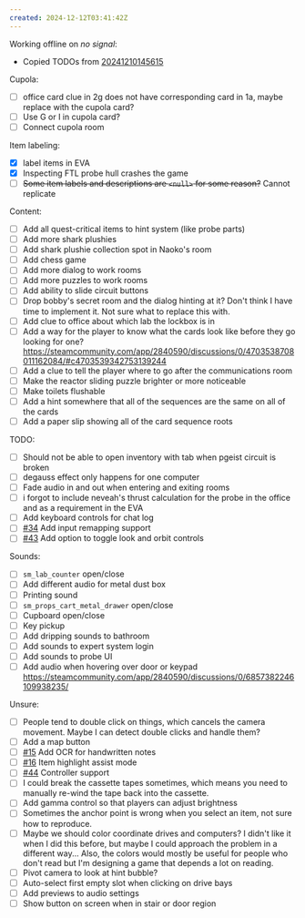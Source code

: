 ```yaml
---
created: 2024-12-12T03:41:42Z
---
```


Working offline on _no signal_:
- Copied TODOs from [20241210145615](20241210145615.md)

Cupola:
- [ ] office card clue in 2g does not have corresponding card in 1a, maybe replace with the cupola card?
- [ ] Use G or I in cupola card?
- [ ] Connect cupola room

Item labeling:
- [x] label items in EVA
- [x] Inspecting FTL probe hull crashes the game
- [ ] ~~Some item labels and descriptions are `<null>` for some reason?~~ Cannot replicate

Content:
- [ ] Add all quest-critical items to hint system (like probe parts)
- [ ] Add more shark plushies
- [ ] Add shark plushie collection spot in Naoko's room
- [ ] Add chess game
- [ ] Add more dialog to work rooms
- [ ] Add more puzzles to work rooms
- [ ] Add ability to slide circuit buttons
- [ ] Drop bobby's secret room and the dialog hinting at it? Don't think I have time to implement it. Not sure what to replace this with.
- [ ] Add clue to office about which lab the lockbox is in
- [ ] Add a way for the player to know what the cards look like before they go looking for one? https://steamcommunity.com/app/2840590/discussions/0/4703538708011162084/#c4703539342753139244
- [ ] Add a clue to tell the player where to go after the communications room
- [ ] Make the reactor sliding puzzle brighter or more noticeable
- [ ] Make toilets flushable
- [ ] Add a hint somewhere that all of the sequences are the same on all of the cards
- [ ] Add a paper slip showing all of the card sequence roots

TODO:
- [ ] Should not be able to open inventory with tab when pgeist circuit is broken
- [ ] degauss effect only happens for one computer
- [ ] Fade audio in and out when entering and exiting rooms
- [ ] i forgot to include neveah's thrust calculation for the probe in the office and as a requirement in the EVA
- [ ] Add keyboard controls for chat log
- [ ] [#34](https://gitea.arcturuscollective.com/exodrifter/lost-contact/issues/34) Add input remapping support
- [ ] [#43](https://gitea.arcturuscollective.com/exodrifter/lost-contact/issues/43) Add option to toggle look and orbit controls

Sounds:
- [ ] `sm_lab_counter` open/close
- [ ] Add different audio for metal dust box
- [ ] Printing sound
- [ ] `sm_props_cart_metal_drawer` open/close
- [ ] Cupboard open/close
- [ ] Key pickup
- [ ] Add dripping sounds to bathroom
- [ ] Add sounds to expert system login
- [ ] Add sounds to probe UI
- [ ] Add audio when hovering over door or keypad https://steamcommunity.com/app/2840590/discussions/0/6857382246109938235/

Unsure:
- [ ] People tend to double click on things, which cancels the camera movement. Maybe I can detect double clicks and handle them?
- [ ] Add a map button
- [ ] [#15](https://gitea.arcturuscollective.com/exodrifter/lost-contact/issues/15) Add OCR for handwritten notes
- [ ] [#16](https://gitea.arcturuscollective.com/exodrifter/lost-contact/issues/16) Item highlight assist mode
- [ ] [#44](https://gitea.arcturuscollective.com/exodrifter/lost-contact/issues/44) Controller support
- [ ] I could break the cassette tapes sometimes, which means you need to manually re-wind the tape back into the cassette.
- [ ] Add gamma control so that players can adjust brightness
- [ ] Sometimes the anchor point is wrong when you select an item, not sure how to reproduce.
- [ ] Maybe we should color coordinate drives and computers? I didn't like it when I did this before, but maybe I could approach the problem in a different way... Also, the colors would mostly be useful for people who don't read but I'm designing a game that depends a lot on reading.
- [ ] Pivot camera to look at hint bubble?
- [ ] Auto-select first empty slot when clicking on drive bays
- [ ] Add previews to audio settings
- [ ] Show button on screen when in stair or door region

